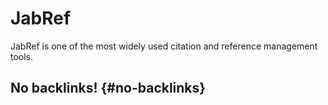 # JabRef


JabRef is one of the most widely used citation and reference management tools.


## No backlinks! {#no-backlinks}

